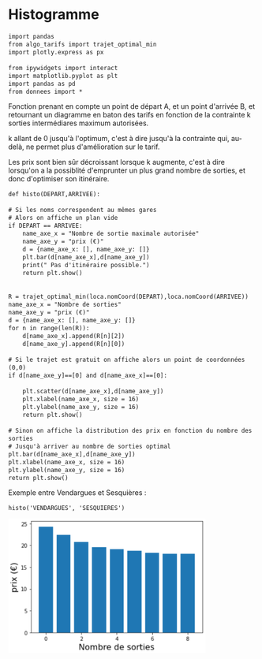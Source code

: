 # Histogramme

    import pandas
    from algo_tarifs import trajet_optimal_min
    import plotly.express as px

    from ipywidgets import interact
    import matplotlib.pyplot as plt
    import pandas as pd
    from donnees import *
    
Fonction prenant en compte un point de départ A, et un point d'arrivée B, et retournant un diagramme en baton des tarifs en fonction de la contrainte k sorties intermédiares maximum autorisées.

k allant de 0 jusqu'à l'optimum, c'est à dire jusqu'à la contrainte qui, au-delà, ne permet plus d'amélioration sur le tarif.

Les prix sont bien sûr décroissant lorsque k augmente, c'est à dire lorsqu'on a la possiblité d'emprunter un plus grand nombre de sorties, et donc d'optimiser son itinéraire.

    def histo(DEPART,ARRIVEE):

    # Si les noms correspondent au mêmes gares
    # Alors on affiche un plan vide
    if DEPART == ARRIVEE:
        name_axe_x = "Nombre de sortie maximale autorisée"
        name_axe_y = "prix (€)"
        d = {name_axe_x: [], name_axe_y: []}
        plt.bar(d[name_axe_x],d[name_axe_y])
        print(" Pas d'itinéraire possible.")
        return plt.show()


    R = trajet_optimal_min(loca.nomCoord(DEPART),loca.nomCoord(ARRIVEE))
    name_axe_x = "Nombre de sorties"
    name_axe_y = "prix (€)"
    d = {name_axe_x: [], name_axe_y: []}
    for n in range(len(R)):
        d[name_axe_x].append(R[n][2])
        d[name_axe_y].append(R[n][0])

    # Si le trajet est gratuit on affiche alors un point de coordonnées (0,0)
    if d[name_axe_y]==[0] and d[name_axe_x]==[0]:

        plt.scatter(d[name_axe_x],d[name_axe_y])
        plt.xlabel(name_axe_x, size = 16)
        plt.ylabel(name_axe_y, size = 16)
        return plt.show()

    # Sinon on affiche la distribution des prix en fonction du nombre des sorties
    # Jusqu'à arriver au nombre de sorties optimal
    plt.bar(d[name_axe_x],d[name_axe_y])
    plt.xlabel(name_axe_x, size = 16)
    plt.ylabel(name_axe_y, size = 16)
    return plt.show()

Exemple entre Vendargues et Sesquières :

    histo('VENDARGUES', 'SESQUIERES')

<img src="https://github.com/lucea97217/Projetgroupe6/blob/04900ad79b3d5ff56324a37aa533b3f331318476/Sphinx_DL/source/Projet/DONNEES/Capture/Capture4.PNG" width="400" />




